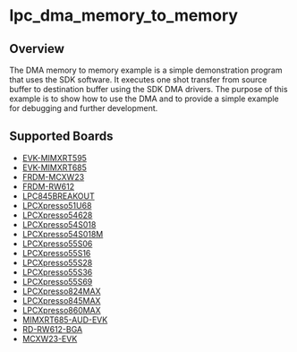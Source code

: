 # lpc_dma_memory_to_memory

## Overview
The DMA memory to memory example is a simple demonstration program that uses the SDK software.
It executes one shot transfer from source buffer to destination buffer using the SDK DMA drivers.
The purpose of this example is to show how to use the DMA and to provide a simple example for
debugging and further development.

## Supported Boards
- [EVK-MIMXRT595](../../../_boards/evkmimxrt595/driver_examples/dma/memory_to_memory/example_board_readme.md)
- [EVK-MIMXRT685](../../../_boards/evkmimxrt685/driver_examples/dma/memory_to_memory/example_board_readme.md)
- [FRDM-MCXW23](../../../_boards/frdmmcxw23/driver_examples/dma/memory_to_memory/example_board_readme.md)
- [FRDM-RW612](../../../_boards/frdmrw612/driver_examples/dma/memory_to_memory/example_board_readme.md)
- [LPC845BREAKOUT](../../../_boards/lpc845breakout/driver_examples/dma/memory_to_memory/example_board_readme.md)
- [LPCXpresso51U68](../../../_boards/lpcxpresso51u68/driver_examples/dma/memory_to_memory/example_board_readme.md)
- [LPCXpresso54628](../../../_boards/lpcxpresso54628/driver_examples/dma/memory_to_memory/example_board_readme.md)
- [LPCXpresso54S018](../../../_boards/lpcxpresso54s018/driver_examples/dma/memory_to_memory/example_board_readme.md)
- [LPCXpresso54S018M](../../../_boards/lpcxpresso54s018m/driver_examples/dma/memory_to_memory/example_board_readme.md)
- [LPCXpresso55S06](../../../_boards/lpcxpresso55s06/driver_examples/dma/memory_to_memory/example_board_readme.md)
- [LPCXpresso55S16](../../../_boards/lpcxpresso55s16/driver_examples/dma/memory_to_memory/example_board_readme.md)
- [LPCXpresso55S28](../../../_boards/lpcxpresso55s28/driver_examples/dma/memory_to_memory/example_board_readme.md)
- [LPCXpresso55S36](../../../_boards/lpcxpresso55s36/driver_examples/dma/memory_to_memory/example_board_readme.md)
- [LPCXpresso55S69](../../../_boards/lpcxpresso55s69/driver_examples/dma/memory_to_memory/example_board_readme.md)
- [LPCXpresso824MAX](../../../_boards/lpcxpresso824max/driver_examples/dma/memory_to_memory/example_board_readme.md)
- [LPCXpresso845MAX](../../../_boards/lpcxpresso845max/driver_examples/dma/memory_to_memory/example_board_readme.md)
- [LPCXpresso860MAX](../../../_boards/lpcxpresso860max/driver_examples/dma/memory_to_memory/example_board_readme.md)
- [MIMXRT685-AUD-EVK](../../../_boards/mimxrt685audevk/driver_examples/dma/memory_to_memory/example_board_readme.md)
- [RD-RW612-BGA](../../../_boards/rdrw612bga/driver_examples/dma/memory_to_memory/example_board_readme.md)
- [MCXW23-EVK](../../../_boards/mcxw23evk/driver_examples/dma/memory_to_memory/example_board_readme.md)
